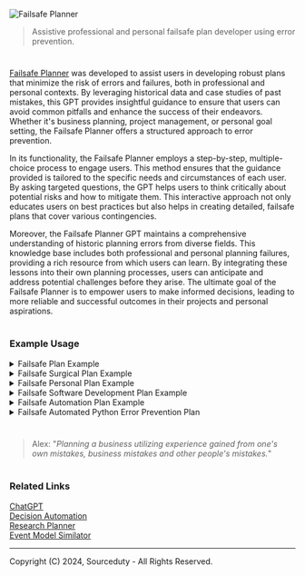 ![Failsafe Planner](https://github.com/user-attachments/assets/da9636d9-3146-468b-81d8-013cc9fcbf40)

> Assistive professional and personal failsafe plan developer using error prevention.

#

[Failsafe Planner](https://chatgpt.com/g/g-QVyo2XUpR-failsafe-planner) was developed to assist users in developing robust plans that minimize the risk of errors and failures, both in professional and personal contexts. By leveraging historical data and case studies of past mistakes, this GPT provides insightful guidance to ensure that users can avoid common pitfalls and enhance the success of their endeavors. Whether it's business planning, project management, or personal goal setting, the Failsafe Planner offers a structured approach to error prevention.

In its functionality, the Failsafe Planner employs a step-by-step, multiple-choice process to engage users. This method ensures that the guidance provided is tailored to the specific needs and circumstances of each user. By asking targeted questions, the GPT helps users to think critically about potential risks and how to mitigate them. This interactive approach not only educates users on best practices but also helps in creating detailed, failsafe plans that cover various contingencies.

Moreover, the Failsafe Planner GPT maintains a comprehensive understanding of historic planning errors from diverse fields. This knowledge base includes both professional and personal planning failures, providing a rich resource from which users can learn. By integrating these lessons into their own planning processes, users can anticipate and address potential challenges before they arise. The ultimate goal of the Failsafe Planner is to empower users to make informed decisions, leading to more reliable and successful outcomes in their projects and personal aspirations.

#
### Example Usage

<details><summary>Failsafe Plan Example</summary>
<br>

#### Failsafe Plan Example

#### Objective:
Create a failsafe plan for launching a new product in a tech company to avoid common business planning errors.

#### Step 1: Define Clear Objectives
- **Primary Goal:** Successfully launch the new product by Q3 2024.
- **Secondary Goals:**
  - Achieve a 10% market share within the first year.
  - Gain positive reviews from at least 75% of early adopters.
  - Ensure the product has less than 1% defect rate.

#### Step 2: Identify Potential Risks and Historic Errors
1. **Insufficient Market Research**
   - **Historic Example:** Nokia's failure to adapt to smartphone trends due to poor market research.
   - **Mitigation Strategy:** Conduct comprehensive market research including competitor analysis, customer surveys, and trend analysis.

2. **Inadequate Product Testing**
   - **Historic Example:** Samsung Galaxy Note 7 battery explosions due to insufficient testing.
   - **Mitigation Strategy:** Implement rigorous multi-phase testing (alpha, beta, and stress tests) to identify and fix defects before launch.

3. **Poor Project Management**
   - **Historic Example:** Boeing 737 MAX delays and issues due to project management failures.
   - **Mitigation Strategy:** Adopt Agile project management techniques with regular sprints, reviews, and clear milestones.

4. **Ineffective Marketing Strategy**
   - **Historic Example:** New Coke’s failed marketing campaign which alienated its core consumers.
   - **Mitigation Strategy:** Develop a well-researched marketing plan with a focus on target demographics, value propositions, and phased marketing efforts.

5. **Supply Chain Disruptions**
   - **Historic Example:** COVID-19 pandemic causing global supply chain breakdowns.
   - **Mitigation Strategy:** Establish multiple suppliers, maintain a buffer inventory, and have contingency plans for supply chain disruptions.

#### Step 3: Develop a Detailed Action Plan
1. **Market Research**
   - Conduct surveys and focus groups.
   - Analyze competitors’ strengths and weaknesses.
   - Use analytics tools to predict market trends.

2. **Product Development and Testing**
   - Develop prototypes and conduct internal testing.
   - Perform beta testing with a select group of customers.
   - Implement feedback and conduct final stress tests.

3. **Project Management**
   - Set up an Agile project management framework.
   - Define clear milestones and deliverables.
   - Hold regular sprint reviews and adjust plans as necessary.

4. **Marketing and Promotion**
   - Create a comprehensive marketing plan targeting specific customer segments.
   - Develop promotional materials and plan a phased release.
   - Engage with influencers and early adopters for product endorsements.

5. **Supply Chain Management**
   - Identify and establish relationships with multiple suppliers.
   - Maintain a safety stock of critical components.
   - Develop contingency plans for potential supply chain issues.

#### Step 4: Monitor and Review
- **Regular Reviews:** Schedule bi-weekly project review meetings to assess progress and address issues.
- **Feedback Mechanism:** Set up a feedback loop with customers and stakeholders to identify and resolve issues promptly.
- **Risk Assessment:** Continuously monitor for new risks and update the failsafe plan accordingly.

#### Step 5: Post-Launch Evaluation
- **Performance Analysis:** Assess the product’s performance against initial goals (market share, customer satisfaction, defect rates).
- **Lessons Learned:** Conduct a post-mortem analysis to understand what worked and what didn’t.
- **Continuous Improvement:** Use insights from the evaluation to improve future product launches and refine the failsafe plan.

#### Conclusion
By learning from historic business planning errors and implementing these strategies, the tech company can significantly reduce the risk of failure and increase the chances of a successful product launch.

<br>
</details>

<details><summary>Failsafe Surgical Plan Example</summary>
<br>

#### Failsafe Surgical Plan Example

**Objective:**
To create a comprehensive and failsafe surgical plan to ensure patient safety, successful surgery outcomes, and minimize the risk of errors.

---

#### Pre-Operative Phase

1. **Patient Assessment:**
   - Detailed medical history review.
   - Comprehensive physical examination.
   - Necessary diagnostic tests (e.g., blood work, imaging).
   - Allergies and current medications check.

2. **Surgical Team Briefing:**
   - Confirm roles and responsibilities of each team member.
   - Review patient's case and surgical procedure.
   - Discuss potential complications and contingency plans.
   - Ensure all team members are aware of the surgical checklist.

3. **Informed Consent:**
   - Discuss the procedure, risks, benefits, and alternatives with the patient.
   - Ensure the patient fully understands and signs the consent form.

4. **Equipment and Supplies Check:**
   - Verify availability and functionality of all necessary surgical instruments and equipment.
   - Prepare sterile packs and ensure sterility.

5. **Pre-Operative Patient Preparation:**
   - Confirm patient identity and surgical site.
   - Mark the surgical site.
   - Administer pre-operative medications as needed.
   - Ensure patient fasting protocols are followed.

---

#### Intra-Operative Phase

1. **Time-Out Procedure:**
   - Conduct a final verification of patient identity, surgical site, and procedure.
   - Confirm the availability of necessary equipment and instruments.
   - Ensure all team members are present and attentive.

2. **Anesthesia Monitoring:**
   - Continuously monitor the patient's vital signs and anesthesia levels.
   - Have emergency drugs and equipment readily available.

3. **Surgical Procedure:**
   - Follow the standardized surgical protocol.
   - Maintain a sterile environment throughout the surgery.
   - Communicate effectively with the team regarding each step and any changes.

4. **Complication Management:**
   - Be prepared for potential complications (e.g., bleeding, infection).
   - Have a contingency plan and necessary supplies for emergency situations.

---

#### Post-Operative Phase

1. **Immediate Post-Operative Care:**
   - Transfer the patient to the recovery area.
   - Monitor vital signs and recovery from anesthesia.
   - Manage pain and other post-operative symptoms.

2. **Post-Operative Instructions:**
   - Provide the patient and family with detailed post-operative care instructions.
   - Schedule follow-up appointments.
   - Educate on signs of complications and when to seek medical attention.

3. **Documentation:**
   - Complete and review all surgical records and documentation.
   - Record any intra-operative events and complications.
   - Update the patient's medical records.

4. **Team Debrief:**
   - Conduct a debriefing session with the surgical team to discuss the procedure and any issues encountered.
   - Identify areas for improvement and update protocols as necessary.

---

### Quality Assurance and Continuous Improvement

1. **Regular Training and Drills:**
   - Conduct regular training sessions for the surgical team.
   - Perform drills for emergency scenarios.

2. **Feedback Loop:**
   - Establish a system for collecting feedback from patients and staff.
   - Use feedback to improve procedures and protocols.

3. **Audit and Review:**
   - Regularly audit surgical outcomes and adherence to protocols.
   - Review and update the surgical plan based on audit findings.

4. **Technology and Innovation:**
   - Stay updated with the latest advancements in surgical techniques and equipment.
   - Implement new technologies that enhance patient safety and surgical outcomes.

---

This failsafe surgical plan aims to minimize errors, ensure patient safety, and improve surgical outcomes through meticulous planning, thorough communication, and continuous improvement.

<br>
</details>

<details><summary>Failsafe Personal Plan Example</summary>
<br>

Example Failsafe Personal Plan

1. Goal Setting

   a. Clearly define short-term and long-term goals.

   b. Ensure goals are SMART (Specific, Measurable, Achievable, Relevant, Time-bound).

2. Financial Planning

   a. Create a detailed budget including income, expenses, savings, and investments.

   b. Set up an emergency fund covering at least 6 months of living expenses.

   c. Regularly review and adjust the budget as needed.

3. Health and Well-being

   a. Schedule regular medical check-ups and follow a healthy lifestyle.

   b. Incorporate regular physical activity into the daily routine.

   c. Prioritize mental health by managing stress through hobbies, meditation, or therapy.

4. Professional Development

   a. Set clear career objectives and milestones.

   b. Identify necessary skills and pursue relevant training or education.

   c. Network with professionals in the field to seek mentorship and opportunities.

5. Time Management

   a. Use a calendar or planner to schedule daily activities and tasks.

   b. Prioritize tasks based on urgency and importance.

   c. Allocate time for relaxation and recreation to avoid burnout.

6. Relationship Building

   a. Maintain regular communication with family and friends.

   b. Resolve conflicts promptly and amicably.

   c. Invest time in nurturing meaningful relationships.

7. Contingency Planning

   a. Identify potential risks (financial, health, career, etc.) and develop mitigation strategies.

   b. Create a list of emergency contacts and resources.

   c. Review and update the contingency plan regularly.

8. Continuous Improvement

   a. Reflect on personal progress and setbacks periodically.

   b. Seek feedback from trusted individuals to identify areas for improvement.

   c. Stay informed about new methods and strategies for personal growth.

9. Documentation and Record Keeping

   a. Maintain a record of important documents (financial, medical, legal).

   b. Store documents securely and ensure easy access when needed.

   c. Regularly update and review documents to keep them current.

10. Review and Adapt

    a. Schedule regular reviews of the personal plan (monthly, quarterly, annually).

    b. Adjust goals and strategies based on changes in circumstances or priorities.

    c. Celebrate achievements and set new objectives to stay motivated.

By following this structured plan, you can ensure a comprehensive approach to personal development and minimize the risk of failures or setbacks.

<br>
</details>

<details><summary>Failsafe Software Development Plan Example</summary>
<br>

#### Failsafe Software Development Plan

Project Initialization

Begin by defining the project scope and objectives, ensuring all stakeholders have a clear understanding of the project's purpose. Identify all key stakeholders and document their requirements. Create a detailed project timeline with specific milestones to track progress and ensure timely delivery.

Requirements Gathering

Conduct thorough interviews and surveys with stakeholders to gather comprehensive requirements. Document both functional and non-functional requirements meticulously. Prioritize these requirements based on stakeholder input and overall project goals, ensuring that critical features are addressed first.

Feasibility Analysis

Perform a technical feasibility study to assess the suitability of the chosen technology stack, considering factors such as scalability, maintainability, and performance. Conduct a financial feasibility analysis to ensure the project remains within budget. Evaluate potential project risks and develop mitigation strategies to address them proactively.

Planning and Design

Create a detailed project plan outlining specific tasks, resources, and timelines. Develop comprehensive system architecture and design documents that serve as blueprints for development. Conduct design reviews with stakeholders to obtain their approval and ensure alignment with project objectives.

Development Phase

Establish a robust version control system and development environment to facilitate smooth collaboration among team members. Follow agile development practices, implementing iterative sprints to deliver incremental value. Implement rigorous code reviews and automated testing processes to maintain high code quality.

Quality Assurance

Develop a comprehensive testing plan that covers unit, integration, system, and acceptance testing. Conduct regular code reviews and perform static code analysis to identify potential issues early. Engage real users in usability testing to ensure the software meets user needs and expectations.

Risk Management

Identify potential risks that could impact the project and assess their severity. Develop contingency plans for each identified risk to ensure the project can continue smoothly in case issues arise. Regularly review and update the risk management plans to address new risks as they emerge.

Documentation

Maintain detailed and up-to-date documentation of the codebase, system architecture, and user guides. Ensure that all documentation is easily accessible to team members and stakeholders. Create comprehensive training materials to facilitate smooth onboarding and usage for end-users.

Deployment

Develop a deployment strategy that includes detailed roll-back procedures to handle potential issues during deployment. Conduct thorough pre-deployment testing in a staging environment to ensure the software functions as expected. Execute the deployment plan meticulously and monitor the system for any post-deployment issues.

Maintenance and Support

Establish a support plan with clearly defined Service Level Agreements (SLAs) to address user issues promptly. Monitor system performance continuously and address any issues that arise swiftly. Schedule regular maintenance updates and patches to keep the software secure and up-to-date.

Post-Implementation Review

Conduct a comprehensive post-implementation review to evaluate the project's success and identify areas for improvement. Gather feedback from stakeholders and end-users to understand their satisfaction with the final product. Document lessons learned and best practices to inform future projects.

Continuous Improvement

Implement a process for ongoing improvement based on feedback received during the post-implementation review. Stay updated with the latest technology trends and industry best practices to ensure the software remains relevant and competitive. Foster a culture of continuous learning and adaptation within the team to drive ongoing innovation and improvement.

<br>
</details>

<details><summary>Failsafe Automation Plan Example</summary>
<br>

#### Failsafe Automation Plan Example

The primary objective of this plan is to automate the assembly line to enhance efficiency and reduce manual errors. This plan encompasses the automation of the assembly line for product X, including the integration of machinery, software, and employee training. A thorough risk assessment has identified potential risks such as machine malfunctions, software bugs, power outages, employee resistance or misuse, and data loss.

To mitigate these risks, several preventative measures will be implemented. Regular maintenance schedules and the use of high-quality, reliable machinery with redundant critical components will address machine malfunctions. Rigorous testing before deployment, continuous monitoring, and updates, along with backup systems, will handle software bugs. Power outages will be mitigated with Uninterruptible Power Supply (UPS) systems and backup generators. Comprehensive training programs, clear user manuals, guidelines, and regular refresher courses will reduce employee resistance and misuse. Data loss will be prevented through daily backups, secure cloud storage solutions, and a disaster recovery plan.

The implementation of the automation plan will occur in three phases. The initial setup phase involves installing and configuring machinery, integrating software systems, and conducting initial testing. The pilot run phase will operate the system in a controlled environment to identify and resolve issues while collecting feedback. The full deployment phase includes training all relevant employees, rolling out the system across the assembly line, and continuous monitoring and adjustments as necessary.

Monitoring and evaluation will be conducted through continuous monitoring of machinery and software performance, regular feedback sessions with employees, and monthly review meetings to assess system effectiveness. Adjustments will be made based on performance data and feedback. In case of system failure, the contingency plan includes an immediate switch to manual operation, use of backup systems and data, and urgent technical support for repairs. Regular reviews and updates of failsafe measures will be conducted to ensure preparedness.

Comprehensive documentation and reporting will be maintained, including detailed logs of all maintenance and updates, documentation of training sessions, and employee feedback. Regular reports on system performance and incidents will be prepared. The plan encourages continuous improvement by regularly reviewing and enhancing the automation plan, staying updated with the latest technologies and best practices, and fostering a culture of continuous improvement among employees.

Finally, the plan requires approval and sign-off from senior management. All stakeholders will be informed and on board before official sign-off and implementation.

<br>
</details>

<details><summary>Failsafe Automated Python Error Prevention Plan</summary>
<br>

This is an example of an automated Python failsafe plan, designed to prevent errors in a data processing script. The plan includes error handling, logging, and validation steps to ensure robust and reliable execution.

```
import logging
from datetime import datetime
import os

# Step 1: Setup logging
log_filename = datetime.now().strftime('log_%Y_%m_%d_%H_%M_%S.log')
logging.basicConfig(filename=log_filename, level=logging.INFO,
                    format='%(asctime)s:%(levelname)s:%(message)s')

def log_and_raise(exception, message):
    logging.error(message)
    raise exception(message)

# Step 2: Validate Input Data
def validate_data(data):
    if not isinstance(data, list):
        log_and_raise(TypeError, "Input data should be a list")
    if not all(isinstance(i, (int, float)) for i in data):
        log_and_raise(ValueError, "All items in the input data should be integers or floats")

# Step 3: Process Data
def process_data(data):
    validate_data(data)
    try:
        # Example processing: calculate the square of each number
        result = [x**2 for x in data]
        logging.info("Data processed successfully")
        return result
    except Exception as e:
        log_and_raise(RuntimeError, f"Error during data processing: {e}")

# Step 4: Save Results to File
def save_results(results, filename):
    try:
        with open(filename, 'w') as file:
            for item in results:
                file.write(f"{item}\n")
        logging.info("Results saved successfully")
    except Exception as e:
        log_and_raise(IOError, f"Error saving results to file: {e}")

# Step 5: Main Function to Execute the Workflow
def main(data, output_filename):
    logging.info("Starting data processing workflow")
    try:
        results = process_data(data)
        save_results(results, output_filename)
        logging.info("Workflow completed successfully")
    except Exception as e:
        logging.error(f"Workflow failed: {e}")

if __name__ == "__main__":
    # Example usage
    sample_data = [1, 2, 3, 4, 5]
    output_file = "results.txt"
    main(sample_data, output_file)
```

#### Explanation:

1. **Setup Logging**: Logging is configured to record messages in a log file with a timestamp. The `log_and_raise` function logs an error message and raises an exception to ensure errors are properly handled and recorded.

2. **Validate Input Data**: The `validate_data` function checks if the input data is a list of numbers. If the validation fails, it logs the error and raises an appropriate exception.

3. **Process Data**: The `process_data` function validates the data and processes it (in this case, squaring each number). Any errors during processing are logged and an exception is raised.

4. **Save Results to File**: The `save_results` function writes the processed data to a file. Errors during file operations are logged and an exception is raised.

5. **Main Function**: The `main` function orchestrates the workflow, from data processing to saving results, with logging at each step to track progress and errors.

This failsafe plan ensures that errors are caught early, logged for review, and that the script can handle unexpected issues gracefully.

<br>
</details>

#

> Alex: "*Planning a business utilizing experience gained from one's own mistakes, business mistakes and other people's mistakes.*"

#
### Related Links

[ChatGPT](https://github.com/sourceduty/ChatGPT)
<br>
[Decision Automation](https://github.com/sourceduty/Decision_Automation)
<br>
[Research Planner](https://github.com/sourceduty/Research_Planner)
<br>
[Event Model Similator](https://github.com/sourceduty/Event_Model_Simulator)

***
Copyright (C) 2024, Sourceduty - All Rights Reserved.
